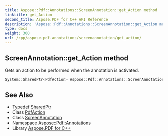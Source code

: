 ```yaml
---
title: Aspose::Pdf::Annotations::ScreenAnnotation::get_Action method
linktitle: get_Action
second_title: Aspose.PDF for C++ API Reference
description: 'Aspose::Pdf::Annotations::ScreenAnnotation::get_Action method. Gets an action to be performed when the annotation is activated in C++.'
type: docs
weight: 300
url: /cpp/aspose.pdf.annotations/screenannotation/get_action/
---
```

## ScreenAnnotation::get_Action method


Gets an action to be performed when the annotation is activated.

```cpp
System::SharedPtr<PdfAction> Aspose::Pdf::Annotations::ScreenAnnotation::get_Action()
```

## See Also

* Typedef [SharedPtr](../../../system/sharedptr/)
* Class [PdfAction](../../pdfaction/)
* Class [ScreenAnnotation](../)
* Namespace [Aspose::Pdf::Annotations](../../)
* Library [Aspose.PDF for C++](../../../)
